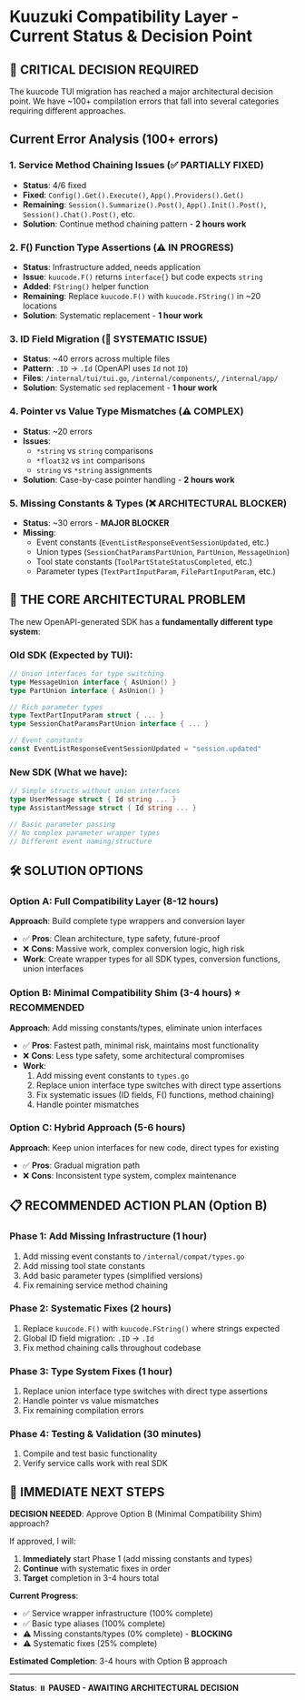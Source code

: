 # Kuuzuki Compatibility Layer - Current Status & Decision Point

## 🚨 **CRITICAL DECISION REQUIRED**

The kuucode TUI migration has reached a major architectural decision point. We have ~100+ compilation errors that fall into several categories requiring different approaches.

## Current Error Analysis (100+ errors)

### 1. **Service Method Chaining Issues** (✅ PARTIALLY FIXED)
- **Status**: 4/6 fixed
- **Fixed**: `Config().Get().Execute()`, `App().Providers().Get()`
- **Remaining**: `Session().Summarize().Post()`, `App().Init().Post()`, `Session().Chat().Post()`, etc.
- **Solution**: Continue method chaining pattern - **2 hours work**

### 2. **F() Function Type Assertions** (⚠️ IN PROGRESS)
- **Status**: Infrastructure added, needs application
- **Issue**: `kuucode.F()` returns `interface{}` but code expects `string`
- **Added**: `FString()` helper function
- **Remaining**: Replace `kuucode.F()` with `kuucode.FString()` in ~20 locations
- **Solution**: Systematic replacement - **1 hour work**

### 3. **ID Field Migration** (🔄 SYSTEMATIC ISSUE)
- **Status**: ~40 errors across multiple files
- **Pattern**: `.ID` → `.Id` (OpenAPI uses `Id` not `ID`)
- **Files**: `/internal/tui/tui.go`, `/internal/components/`, `/internal/app/`
- **Solution**: Systematic `sed` replacement - **1 hour work**

### 4. **Pointer vs Value Type Mismatches** (⚠️ COMPLEX)
- **Status**: ~20 errors
- **Issues**: 
  - `*string` vs `string` comparisons
  - `*float32` vs `int` comparisons
  - `string` vs `*string` assignments
- **Solution**: Case-by-case pointer handling - **2 hours work**

### 5. **Missing Constants & Types** (❌ ARCHITECTURAL BLOCKER)
- **Status**: ~30 errors - **MAJOR BLOCKER**
- **Missing**: 
  - Event constants (`EventListResponseEventSessionUpdated`, etc.)
  - Union types (`SessionChatParamsPartUnion`, `PartUnion`, `MessageUnion`)
  - Tool state constants (`ToolPartStateStatusCompleted`, etc.)
  - Parameter types (`TextPartInputParam`, `FilePartInputParam`, etc.)

## 🎯 **THE CORE ARCHITECTURAL PROBLEM**

The new OpenAPI-generated SDK has a **fundamentally different type system**:

### Old SDK (Expected by TUI):
```go
// Union interfaces for type switching
type MessageUnion interface { AsUnion() }
type PartUnion interface { AsUnion() }

// Rich parameter types
type TextPartInputParam struct { ... }
type SessionChatParamsPartUnion interface { ... }

// Event constants
const EventListResponseEventSessionUpdated = "session.updated"
```

### New SDK (What we have):
```go
// Simple structs without union interfaces
type UserMessage struct { Id string ... }
type AssistantMessage struct { Id string ... }

// Basic parameter passing
// No complex parameter wrapper types
// Different event naming/structure
```

## 🛠️ **SOLUTION OPTIONS**

### **Option A: Full Compatibility Layer** (8-12 hours)
**Approach**: Build complete type wrappers and conversion layer
- ✅ **Pros**: Clean architecture, type safety, future-proof
- ❌ **Cons**: Massive work, complex conversion logic, high risk
- **Work**: Create wrapper types for all SDK types, conversion functions, union interfaces

### **Option B: Minimal Compatibility Shim** (3-4 hours) ⭐ **RECOMMENDED**
**Approach**: Add missing constants/types, eliminate union interfaces
- ✅ **Pros**: Fastest path, minimal risk, maintains most functionality
- ❌ **Cons**: Less type safety, some architectural compromises
- **Work**: 
  1. Add missing event constants to `types.go`
  2. Replace union interface type switches with direct type assertions
  3. Fix systematic issues (ID fields, F() functions, method chaining)
  4. Handle pointer mismatches

### **Option C: Hybrid Approach** (5-6 hours)
**Approach**: Keep union interfaces for new code, direct types for existing
- ✅ **Pros**: Gradual migration path
- ❌ **Cons**: Inconsistent type system, complex maintenance

## 📋 **RECOMMENDED ACTION PLAN (Option B)**

### **Phase 1: Add Missing Infrastructure** (1 hour)
1. Add missing event constants to `/internal/compat/types.go`
2. Add missing tool state constants
3. Add basic parameter types (simplified versions)
4. Fix remaining service method chaining

### **Phase 2: Systematic Fixes** (2 hours)
1. Replace `kuucode.F()` with `kuucode.FString()` where strings expected
2. Global ID field migration: `.ID` → `.Id`
3. Fix method chaining calls throughout codebase

### **Phase 3: Type System Fixes** (1 hour)
1. Replace union interface type switches with direct type assertions
2. Handle pointer vs value mismatches
3. Fix remaining compilation errors

### **Phase 4: Testing & Validation** (30 minutes)
1. Compile and test basic functionality
2. Verify service calls work with real SDK

## 🚀 **IMMEDIATE NEXT STEPS**

**DECISION NEEDED**: Approve Option B (Minimal Compatibility Shim) approach?

If approved, I will:
1. **Immediately** start Phase 1 (add missing constants and types)
2. **Continue** with systematic fixes in order
3. **Target** completion in 3-4 hours total

**Current Progress**: 
- ✅ Service wrapper infrastructure (100% complete)
- ✅ Basic type aliases (100% complete)  
- ⚠️ Missing constants/types (0% complete) - **BLOCKING**
- ⚠️ Systematic fixes (25% complete)

**Estimated Completion**: 3-4 hours with Option B approach

---

**Status**: ⏸️ **PAUSED - AWAITING ARCHITECTURAL DECISION**